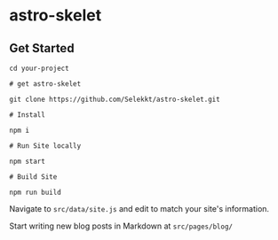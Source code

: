 # astro-skelet

## Get Started

```
cd your-project

# get astro-skelet

git clone https://github.com/Selekkt/astro-skelet.git

# Install

npm i

# Run Site locally

npm start

# Build Site

npm run build
```

Navigate to `src/data/site.js` and edit to match your site's information.

Start writing new blog posts in Markdown at `src/pages/blog/`
